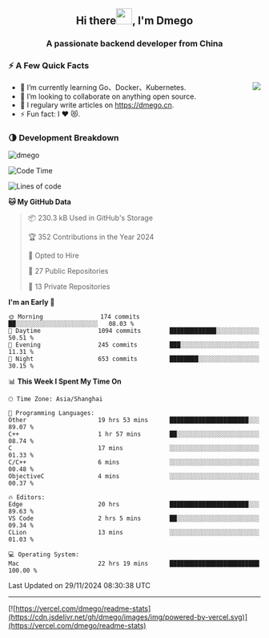 <h2 align="center">Hi there<img src="https://cdn.jsdelivr.net/gh/dmego/images/img/Hi.gif" height="32" />, I'm Dmego </h2>
<h3 align="center">A passionate backend developer from China</h3>

### ⚡️ A Few Quick Facts

<img align="right" src="https://readme-stats-dmego.vercel.app/api?username=dmego&show_icons=true&icon_color=1573B3&hide_title=true&text_color=718096&bg_color=00000000&hide_border=true"/>

<ul>
    <li> 🌱 I’m currently learning Go、Docker、Kubernetes.</li>
    <li> 👯 I’m looking to collaborate on anything open source.</li>
    <li> 📝 I regulary write articles on <a href="https://dmego.cn">https://dmego.cn</a>.</li>
    <li> ⚡ Fun fact: I ❤️ 😻.</li>
</ul>

### 🌗 Development Breakdown

<img src="https://komarev.com/ghpvc/?username=dmego" alt="dmego" />

<!--START_SECTION:waka-->
![Code Time](http://img.shields.io/badge/Code%20Time-3%2C132%20hrs%2012%20mins-blue)

![Lines of code](https://img.shields.io/badge/From%20Hello%20World%20I%27ve%20Written-677.2%20thousand%20lines%20of%20code-blue)

**🐱 My GitHub Data** 

> 📦 230.3 kB Used in GitHub's Storage 
 > 
> 🏆 352 Contributions in the Year 2024
 > 
> 💼 Opted to Hire
 > 
> 📜 27 Public Repositories 
 > 
> 🔑 13 Private Repositories 
 > 
**I'm an Early 🐤** 

```text
🌞 Morning                174 commits         ██░░░░░░░░░░░░░░░░░░░░░░░   08.03 % 
🌆 Daytime                1094 commits        █████████████░░░░░░░░░░░░   50.51 % 
🌃 Evening                245 commits         ███░░░░░░░░░░░░░░░░░░░░░░   11.31 % 
🌙 Night                  653 commits         ████████░░░░░░░░░░░░░░░░░   30.15 % 
```


📊 **This Week I Spent My Time On** 

```text
🕑︎ Time Zone: Asia/Shanghai

💬 Programming Languages: 
Other                    19 hrs 53 mins      ██████████████████████░░░   89.07 % 
C++                      1 hr 57 mins        ██░░░░░░░░░░░░░░░░░░░░░░░   08.74 % 
C                        17 mins             ░░░░░░░░░░░░░░░░░░░░░░░░░   01.33 % 
C/C++                    6 mins              ░░░░░░░░░░░░░░░░░░░░░░░░░   00.48 % 
ObjectiveC               4 mins              ░░░░░░░░░░░░░░░░░░░░░░░░░   00.37 % 

🔥 Editors: 
Edge                     20 hrs              ██████████████████████░░░   89.63 % 
VS Code                  2 hrs 5 mins        ██░░░░░░░░░░░░░░░░░░░░░░░   09.34 % 
CLion                    13 mins             ░░░░░░░░░░░░░░░░░░░░░░░░░   01.03 % 

💻 Operating System: 
Mac                      22 hrs 19 mins      █████████████████████████   100.00 % 
```


 Last Updated on 29/11/2024 08:30:38 UTC
<!--END_SECTION:waka-->

---

[![https://vercel.com/dmego/readme-stats](https://cdn.jsdelivr.net/gh/dmego/images/img/powered-by-vercel.svg)](https://vercel.com/dmego/readme-stats)

